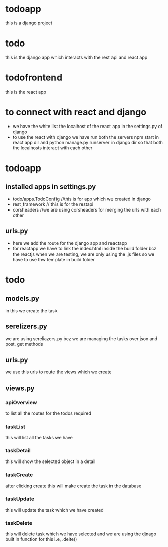 # todoapp
this is a django project
# todo
this is the django app which interacts with the rest api and react app
# todofrontend
this is the react app
# to connect with react and django
- we have the white list the localhost of the react app in the settings.py of django
- to use the react with django we have run both the servers npm start in react app dir and python manage.py runserver in django dir so that both the localhosts interact with each other
# todoapp
## installed apps in settings.py
- todo/apps.TodoConfig //this is for app which we created in django
- rest_framework // this is for the restapi
- corsheaders //we are using corsheaders for merging the urls with each other
## urls.py
- here we add the route for the django app and reactapp 
- for reactapp we have to link the index.html inside the build folder bcz the reactjs when we are testing, we are only using the .js files so we have to use thw template in build folder
# todo
## models.py 
in this we create the task
## serelizers.py
we are using sereliazers.py bcz we are managing the tasks over json and post, get methods
## urls.py
we use this urls to route the views which we create
## views.py
### apiOverview
to list all the routes for the todos required
### taskList
this will list all the tasks we have
### taskDetail
this will show the selected object in a detail
### taskCreate
after clicking create this will make create the task in the database
### taskUpdate
this will update the task which we have created
### taskDelete
this will delete task which we have selected and we are using the djnago built in function for this i.e, .delte()
